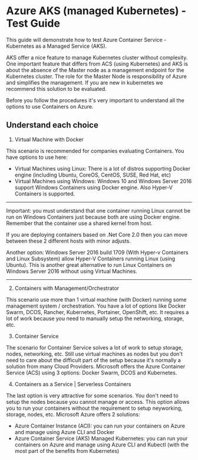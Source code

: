 # Azure AKS (managed Kubernetes) - Test Guide #

This guide will demonstrate how to test Azure Container Service - Kubernetes as a Managed Service (AKS). 

AKS offer a nice feature to manage Kubernetes cluster without complexity. One important feature that differs from ACS (using Kubernetes) and AKS is about the absence of the Master node as a management endpoint for the Kubernetes cluster. The role for the Master Node is responsibility of Azure and simplifies the management. If you are new in kubernetes we recommend this solution to be evaluated.


Before you follow the procedures it's very important to understand all the options to use Containers on Azure. 

## Understand each choice ##

1) Virtual Machine with Docker

This scenario is recommended for companies evaluating Containers. You have options to use here:
- Virtual Machines using Linux: There is a lot of distros supporting Docker engine (including Ubuntu, CoreOS, CentOS, SUSE, Red Hat, etc) 
- Virtual Machines using Windows: Windows 10 and Windows Server 2016 support Windows Containers using Docker engine. Also Hyper-V Containers is supported. 
---
Important: you must understand that one container running Linux cannot be run on Windows Containers  just because both are using Docker engine. Remember that the container use a shared kernel from host. 

If you are deploying containers based on .Net Core 2.0 then you can move between these 2 different hosts with minor adjusts. 

Another option: Windows Server 2016 build 1709 (With Hyper-v Containers and Linux Subsystem) allow Hyper-V Containers running Linux (using Ubuntu). This is another great alternative to run Linux Containers on Windows Server 2016 without using Virtual Machines. 

---

2) Containers with Management/Orchestrator

This scenario use more than 1 virtual machine (with Docker) running some management system / orchestration. You have a lot of options like Docker Swarm, DCOS, Rancher, Kubernetes, Portainer, OpenShift, etc. It requires a lot of work because you need to manually setup the networking, storage, etc. 


3) Container Service

The scenario for Container Service solves a lot of work to setup storage, nodes, networking, etc. Still use virtual machines as nodes but you don't need to care about the difficult part of the setup because it's normally a solution from many Cloud Providers. 
Microsoft offers the Azure Container Service (ACS) using 3 options: Docker Swarm, DCOS and Kubernetes. 


4) Containers as a Service | Serverless Containers

The last option is very attractive for some scenarios. You don't need to setup the nodes because you cannot manage or access. This option allows you to run your containers without the requirement to setup neyworking, storage, nodes, etc. 
Microsoft Azure offers 2 solutions:
- Azure Container Instance (ACI): you can run your containers on Azure and manage using Azure CLI and Docker
- Azure Container Service (AKS) Managed Kubernetes: you can run your containers on Azure and manage using Azure CLI and Kubectl (with the most part of the benefits from Kubernetes)

